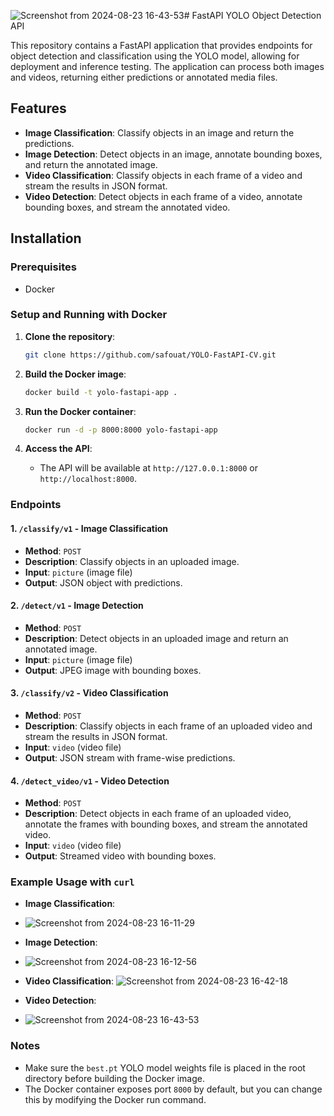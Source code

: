 ![Screenshot from 2024-08-23 16-43-53](https://github.com/user-attachments/assets/ea0ec7bf-f681-453f-9ac9-c97b8211cb1c)# FastAPI YOLO Object Detection API

This repository contains a FastAPI application that provides endpoints for object detection and classification using the YOLO model, allowing for deployment and inference testing. The application can process both images and videos, returning either predictions or annotated media files.

## Features

- **Image Classification**: Classify objects in an image and return the predictions.
- **Image Detection**: Detect objects in an image, annotate bounding boxes, and return the annotated image.
- **Video Classification**: Classify objects in each frame of a video and stream the results in JSON format.
- **Video Detection**: Detect objects in each frame of a video, annotate bounding boxes, and stream the annotated video.

## Installation

### Prerequisites

- Docker

### Setup and Running with Docker

1. **Clone the repository**:

   ```bash
   git clone https://github.com/safouat/YOLO-FastAPI-CV.git


   ```

2. **Build the Docker image**:

   ```bash
   docker build -t yolo-fastapi-app .
   ```

3. **Run the Docker container**:

   ```bash
   docker run -d -p 8000:8000 yolo-fastapi-app
   ```

4. **Access the API**:
   - The API will be available at `http://127.0.0.1:8000` or `http://localhost:8000`.

### Endpoints

#### 1. `/classify/v1` - Image Classification

- **Method**: `POST`
- **Description**: Classify objects in an uploaded image.
- **Input**: `picture` (image file)
- **Output**: JSON object with predictions.

#### 2. `/detect/v1` - Image Detection

- **Method**: `POST`
- **Description**: Detect objects in an uploaded image and return an annotated image.
- **Input**: `picture` (image file)
- **Output**: JPEG image with bounding boxes.

#### 3. `/classify/v2` - Video Classification

- **Method**: `POST`
- **Description**: Classify objects in each frame of an uploaded video and stream the results in JSON format.
- **Input**: `video` (video file)
- **Output**: JSON stream with frame-wise predictions.

#### 4. `/detect_video/v1` - Video Detection

- **Method**: `POST`
- **Description**: Detect objects in each frame of an uploaded video, annotate the frames with bounding boxes, and stream the annotated video.
- **Input**: `video` (video file)
- **Output**: Streamed video with bounding boxes.

### Example Usage with `curl`

- **Image Classification**:
- ![Screenshot from 2024-08-23 16-11-29](https://github.com/user-attachments/assets/da5906ba-2072-48bf-bc07-8a42df6d53ba)

- **Image Detection**:
- ![Screenshot from 2024-08-23 16-12-56](https://github.com/user-attachments/assets/b9e38bb6-5006-4e73-80e0-fbae949c9957)


- **Video Classification**:
  ![Screenshot from 2024-08-23 16-42-18](https://github.com/user-attachments/assets/9ac2956e-3bc6-439e-98c6-a668bb011b21)


- **Video Detection**:
- ![Screenshot from 2024-08-23 16-43-53](https://github.com/user-attachments/assets/89ef10a7-9327-410d-99c5-5897715dac76)



### Notes

- Make sure the `best.pt` YOLO model weights file is placed in the root directory before building the Docker image.
- The Docker container exposes port `8000` by default, but you can change this by modifying the Docker run command.
